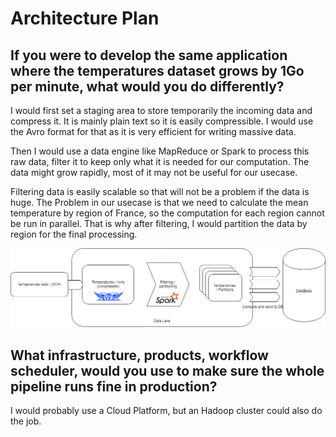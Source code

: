 # Architecture Plan
## If you were to develop the same application where the temperatures dataset grows by 1Go per minute, what would you do differently?

I would first set a staging area to store temporarily the incoming data and compress it. It is mainly plain text so it is easily compressible. I would use the Avro format for that as it is very efficient for writing massive data. 

Then I would use a data engine like MapReduce or Spark to process this raw data, filter it to keep only what it is needed for our computation. The data might grow rapidly, most of it may not be useful for our usecase.

Filtering data is easily scalable so that will not be a problem if the data is huge. The Problem in our usecase is that we need to calculate the mean temperature by region of France, so the computation for each region cannot be run in parallel. That is why after filtering, I would partition the data by region for the final processing.

![](/images/schema1.png)

## What infrastructure, products, workflow scheduler, would you use to make sure the whole pipeline runs fine in production?

I would probably use a Cloud Platform, but an Hadoop cluster could also do the job.

